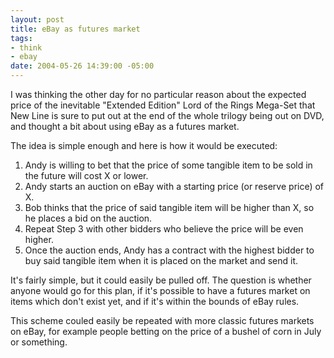 ```yaml
--- 
layout: post
title: eBay as futures market
tags: 
- think
- ebay
date: 2004-05-26 14:39:00 -05:00
---
```

I was thinking the other day for no particular reason about the expected price of the inevitable "Extended Edition" Lord of the Rings Mega-Set that New Line is sure to put out at the end of the whole trilogy being out on DVD, and thought a bit about using eBay as a futures market.

The idea is simple enough and here is how it would be executed:
<ol>
	<li>Andy is willing to bet that the price of some tangible item to be sold in the future will cost X or lower.</li>
	<li>Andy starts an auction on eBay with a starting price (or reserve price) of X.</li>
	<li>Bob thinks that the price of said tangible item will be higher than X, so he places a bid on the auction.</li>
	<li>Repeat Step 3 with other bidders who believe the price will be even higher.</li>
	<li>Once the auction ends, Andy has a contract with the highest bidder to buy said tangible item when it is placed on the market and send it.</li>
</ol>
It's fairly simple, but it could easily be pulled off.  The question is whether anyone would go for this plan, if it's possible to have a futures market on items which don't exist yet, and if it's within the bounds of eBay rules.

This scheme couled easily be repeated with more classic futures markets on eBay,
for example people betting on the price of a bushel of corn in July or something.
